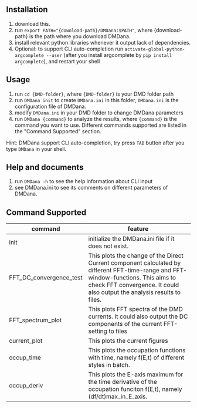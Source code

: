## Installation

1. download this.
2. run ```export PATH="{download-path}/DMDana:$PATH"```, where {download-path} is the path where you download DMDana.
3. install relevant python libraries whenever it output lack of dependencies.
4. Optional: to support CLI auto-completion run ```activate-global-python-argcomplete --user``` (after you install argcomplete by ```pip install argcomplete```), and restart your shell
## Usage
1. run ```cd {DMD-folder}```, where ```{DMD-folder}``` is your DMD folder path
2. run ```DMDana init``` to create ```DMDana.ini``` in this folder, ```DMDana.ini``` is the configuration file of DMDana.
3. modify ```DMDana.ini``` in your DMD folder to change DMDana parameters
4. run ```DMDana {command}``` to analyze the results, where ```{command}``` is the command you want to use. Different commands supported are listed in the "Command Supported" section.

Hint: DMDana support CLI auto-completion, try press ```TAB``` button after you type ```DMDana``` in your shell.

## Help and documents
1. run ```DMDana -h``` to see the help information about CLI input
2. see DMDana.ini to see its comments on different parameters of DMDana.

## Command Supported
| command | feature |
| ---- | ---- |
|init|initialize the DMDana.ini file if it does not exist.|
|FFT_DC_convergence_test|This plots the change of the Direct Current component calculated by different FFT-time-range and FFT-window-functions. This aims to check FFT convergence. It could also output the analysis results to files.|
|FFT_spectrum_plot|This plots FFT spectra of the DMD currents. It could also output the DC components of the current FFT-setting to files|
|current_plot|This plots the current figures|
|occup_time|This plots the occupation functions with time, namely f(E,t)  of different styles in batch.|
|occup_deriv|This plots the E-axis maximum for the time derivative of the occupation funciton f(E,t), namely (df/dt)max_in_E_axis.|

